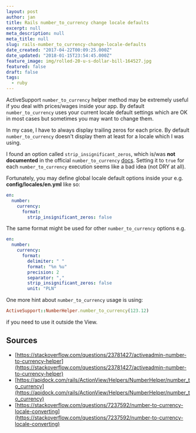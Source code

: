 ```yaml
---
layout: post
author: jan
title: Rails number_to_currency change locale defaults
excerpt: null
meta_description: null
meta_title: null
slug: rails-number_to_currency-change-locale-defaults
date_created: "2017-04-22T00:09:25.000Z"
date_updated: "2018-01-15T23:54:45.000Z"
feature_image: img/rolled-20-u-s-dollar-bill-164527.jpg
featured: false
draft: false
tags:
  - ruby
---
```


ActiveSupport `number_to_currency` helper method may be extremely useful if you deal with prices/wages inside your app. By default `number_to_currency` uses your current locale default settings which are OK in most cases but sometimes you may want to change them.

In my case, I have to always display trailing zeros for each price. By default `number_to_currency` doesn't display them at least for a locale which I was using.

I found an option called `strip_insignificant_zeros`, which is/was **not documented** in the official `number_to_currency` [docs](http://api.rubyonrails.org/classes/ActionView/Helpers/NumberHelper.html). Setting it to `true` for each `number_to_currency` execution seems like a bad idea (not DRY at all).

Fortunately, you may define global locale default options inside your e.g. **config/locales/en.yml** like so:

```yaml
en:
  number:
    currency:
      format:
        strip_insignificant_zeros: false
```

The same format might be used for other `number_to_currency` options e.g.

```yaml
en:
  number:
    currency:
      format:
        delimiter: " "
        format: "%n %u"
        precision: 2
        separator: ","
        strip_insignificant_zeros: false
        unit: "PLN"
```

One more hint about `number_to_currency` usage is using:

```ruby
ActiveSupport::NumberHelper.number_to_currency(123.12)
```

if you need to use it outside the View.

## Sources

- [https://stackoverflow.com/questions/23781427/activeadmin-number-to-currency-helper](https://stackoverflow.com/questions/23781427/activeadmin-number-to-currency-helper)
- [https://apidock.com/rails/ActionView/Helpers/NumberHelper/number_to_currency](https://apidock.com/rails/ActionView/Helpers/NumberHelper/number_to_currency)
- [https://stackoverflow.com/questions/7237592/number-to-currency-locale-converting](https://stackoverflow.com/questions/7237592/number-to-currency-locale-converting)

